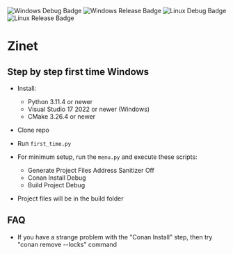 ![Windows Debug Badge](https://github.com/Kaninchen221/Zinet2/actions/workflows/Windows_Debug.yml/badge.svg)
![Windows Release Badge](https://github.com/Kaninchen221/Zinet2/actions/workflows/Windows_Release.yml/badge.svg)
![Linux Debug Badge](https://github.com/Kaninchen221/Zinet2/actions/workflows/Linux_Debug.yml/badge.svg)
![Linux Release Badge](https://github.com/Kaninchen221/Zinet2/actions/workflows/Linux_Release.yml/badge.svg)

# Zinet

## Step by step first time Windows

+ Install:
	- Python 3.11.4 or newer
	- Visual Studio 17 2022 or newer (Windows)
	- CMake 3.26.4 or newer
+ Clone repo
+ Run `first_time.py`
+ For minimum setup, run the `menu.py` and execute these scripts:
	- Generate Project Files Address Sanitizer Off
	- Conan Install Debug
	- Build Project Debug
	  
+ Project files will be in the build folder

## FAQ
  + If you have a strange problem with the "Conan Install" step, then try "conan remove --locks" command
    
